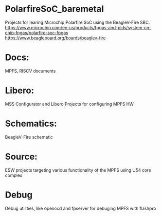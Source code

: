 # PolarfireSoC_baremetal
Projects for learing Microchip Polarfire SoC using the BeagleV-Fire SBC.
https://www.microchip.com/en-us/products/fpgas-and-plds/system-on-chip-fpgas/polarfire-soc-fpgas
https://www.beagleboard.org/boards/beaglev-fire

# Docs:
MPFS, RISCV documents

# Libero:
MSS Configurator and Libero Projects for configuring MPFS HW

# Schematics:
BeagleV-Fire schematic

# Source:
ESW projects targeting various functionality of the MPFS using U54 core complex

# Debug
Debug utilities, like openocd and fpserver for debuging MPFS with flashpro
